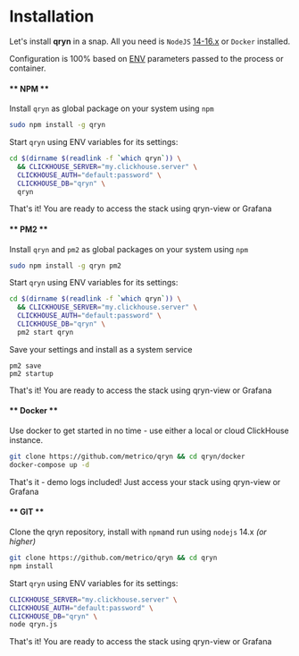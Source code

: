 # Installation

Let's install **qryn** in a snap. All you need is `NodeJS` [14-16.x](https://github.com/nodesource/distributions) or `Docker` installed.

Configuration is 100% based on [ENV](env.md) parameters passed to the process or container.

<!-- tabs:start -->

#### ** NPM **
Install `qryn` as global package on your system using `npm`
```bash
sudo npm install -g qryn
```

Start `qryn` using ENV variables for its settings:

```bash
cd $(dirname $(readlink -f `which qryn`)) \
  && CLICKHOUSE_SERVER="my.clickhouse.server" \
  CLICKHOUSE_AUTH="default:password" \
  CLICKHOUSE_DB="qryn" \
  qryn
```

That's it! You are ready to access the stack using qryn-view or Grafana


#### ** PM2 **
Install `qryn` and `pm2` as global packages on your system using `npm`

```bash
sudo npm install -g qryn pm2
```

Start `qryn` using ENV variables for its settings:
```bash
cd $(dirname $(readlink -f `which qryn`)) \
  && CLICKHOUSE_SERVER="my.clickhouse.server" \
  CLICKHOUSE_AUTH="default:password" \
  CLICKHOUSE_DB="qryn" \
  pm2 start qryn
```

Save your settings and install as a system service
```
pm2 save
pm2 startup
```

That's it! You are ready to access the stack using qryn-view or Grafana


#### ** Docker **
Use docker to get started in no time - use either a local or cloud ClickHouse instance.

```bash
git clone https://github.com/metrico/qryn && cd qryn/docker
docker-compose up -d
```

That's it - demo logs included! Just access your stack using qryn-view or Grafana

#### ** GIT **
Clone the qryn repository, install with `npm`and run using `nodejs` 14.x *(or higher)*
```bash
git clone https://github.com/metrico/qryn && cd qryn
npm install
```

Start `qryn` using ENV variables for its settings:

```bash
CLICKHOUSE_SERVER="my.clickhouse.server" \
CLICKHOUSE_AUTH="default:password" \
CLICKHOUSE_DB="qryn" \
node qryn.js
```

That's it! You are ready to access the stack using qryn-view or Grafana


<!-- tabs:end -->

